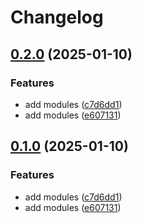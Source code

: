 # Changelog

## [0.2.0](https://github.com/01Joseph-Hwang10/terraform-google-cloud/compare/v0.1.0...v0.2.0) (2025-01-10)


### Features

* add modules ([c7d6dd1](https://github.com/01Joseph-Hwang10/terraform-google-cloud/commit/c7d6dd1fae05271019d78194747fade539e6c2aa))
* add modules ([e607131](https://github.com/01Joseph-Hwang10/terraform-google-cloud/commit/e607131a8c43f899cce05518ac2704a599a431c7))

## [0.1.0](https://github.com/01Joseph-Hwang10/terraform-google-cloud/compare/terraform-google-cloud-v0.0.1...terraform-google-cloud-v0.1.0) (2025-01-10)


### Features

* add modules ([c7d6dd1](https://github.com/01Joseph-Hwang10/terraform-google-cloud/commit/c7d6dd1fae05271019d78194747fade539e6c2aa))
* add modules ([e607131](https://github.com/01Joseph-Hwang10/terraform-google-cloud/commit/e607131a8c43f899cce05518ac2704a599a431c7))
